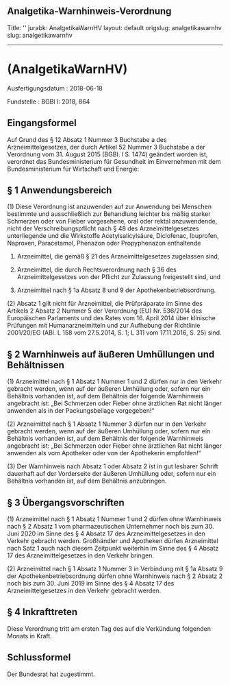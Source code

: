 Analgetika-Warnhinweis-Verordnung
---
Title: ''
jurabk: AnalgetikaWarnHV
layout: default
origslug: analgetikawarnhv
slug: analgetikawarnhv

---

#  (AnalgetikaWarnHV)

Ausfertigungsdatum
:   2018-06-18

Fundstelle
:   BGBl I: 2018, 864

[^F803162_01_BJNR086400018]:     Notifiziert gemäß der Richtlinie (EU) 2015/1535 des Europäischen
    Parlaments und des Rates vom 9. September 2015 über ein
    Informationsverfahren auf dem Gebiet der technischen Vorschriften und
    der Vorschriften für die Dienste der Informationsgesellschaft (ABl. L
    241 vom 17.9.2015, S. 1).


## Eingangsformel

Auf Grund des § 12 Absatz 1 Nummer 3 Buchstabe a des
Arzneimittelgesetzes, der durch Artikel 52 Nummer 3 Buchstabe a der
Verordnung vom 31. August 2015 (BGBI. l S. 1474) geändert worden ist,
verordnet das Bundesministerium für Gesundheit im Einvernehmen mit dem
Bundesministerium für Wirtschaft und Energie:


## § 1 Anwendungsbereich

(1) Diese Verordnung ist anzuwenden auf zur Anwendung bei Menschen
bestimmte und ausschließlich zur Behandlung leichter bis mäßig starker
Schmerzen oder von Fieber vorgesehene, oral oder rektal anzuwendende,
nicht der Verschreibungspflicht nach § 48 des Arzneimittelgesetzes
unterliegende und die Wirkstoffe Acetylsalicylsäure, Diclofenac,
Ibuprofen, Naproxen, Paracetamol, Phenazon oder Propyphenazon
enthaltende

1.  Arzneimittel, die gemäß § 21 des Arzneimittelgesetzes zugelassen sind,


2.  Arzneimittel, die durch Rechtsverordnung nach § 36 des
    Arzneimittelgesetzes von der Pflicht zur Zulassung freigestellt sind,
    und


3.  Arzneimittel nach § 1a Absatz 8 und 9 der Apothekenbetriebsordnung.




(2) Absatz 1 gilt nicht für Arzneimittel, die Prüfpräparate im Sinne
des Artikels 2 Absatz 2 Nummer 5 der Verordnung (EU) Nr. 536/2014 des
Europäischen Parlaments und des Rates vom 16. April 2014 über
klinische Prüfungen mit Humanarzneimitteln und zur Aufhebung der
Richtlinie 2001/20/EG (ABl. L 158 vom 27.5.2014, S. 1; L 311 vom
17\.11.2016, S. 25) sind.


## § 2 Warnhinweis auf äußeren Umhüllungen und Behältnissen

(1) Arzneimittel nach § 1 Absatz 1 Nummer 1 und 2 dürfen nur in den
Verkehr gebracht werden, wenn auf der äußeren Umhüllung oder, sofern
nur ein Behältnis vorhanden ist, auf dem Behältnis der folgende
Warnhinweis angebracht ist: „Bei Schmerzen oder Fieber ohne ärztlichen
Rat nicht länger anwenden als in der Packungsbeilage vorgegeben!“

(2) Arzneimittel nach § 1 Absatz 1 Nummer 3 dürfen nur in den Verkehr
gebracht werden, wenn auf der äußeren Umhüllung oder, sofern nur ein
Behältnis vorhanden ist, auf dem Behältnis der folgende Warnhinweis
angebracht ist: „Bei Schmerzen oder Fieber ohne ärztlichen Rat nicht
länger anwenden als vom Apotheker oder von der Apothekerin empfohlen!“

(3) Der Warnhinweis nach Absatz 1 oder Absatz 2 ist in gut lesbarer
Schrift dauerhaft auf der Vorderseite der äußeren Umhüllung oder,
sofern nur ein Behältnis vorhanden ist, auf dem Behältnis anzubringen.


## § 3 Übergangsvorschriften

(1) Arzneimittel nach § 1 Absatz 1 Nummer 1 und 2 dürfen ohne
Warnhinweis nach § 2 Absatz 1 vom pharmazeutischen Unternehmer noch
bis zum 30. Juni 2020 im Sinne des § 4 Absatz 17 des
Arzneimittelgesetzes in den Verkehr gebracht werden. Großhändler und
Apotheken dürfen Arzneimittel nach Satz 1 auch nach diesem Zeitpunkt
weiterhin im Sinne des § 4 Absatz 17 des Arzneimittelgesetzes in den
Verkehr bringen.

(2) Arzneimittel nach § 1 Absatz 1 Nummer 3 in Verbindung mit § 1a
Absatz 9 der Apothekenbetriebsordnung dürfen ohne Warnhinweis nach § 2
Absatz 2 noch bis zum 30. Juni 2019 im Sinne des § 4 Absatz 17 des
Arzneimittelgesetzes in den Verkehr gebracht werden.


## § 4 Inkrafttreten

Diese Verordnung tritt am ersten Tag des auf die Verkündung folgenden
Monats in Kraft.


## Schlussformel

Der Bundesrat hat zugestimmt.

